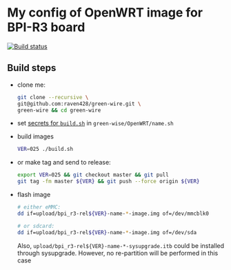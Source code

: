 # My config of OpenWRT image for BPI-R3 board

[![Build status](https://github.com/raven428/green-wire/actions/workflows/test-build.yaml/badge.svg)](https://github.com/raven428/green-wire/actions/workflows/test-build.yaml)

## Build steps

- clone me:

  ```bash
  git clone --recursive \
  git@github.com:raven428/green-wire.git \
  green-wire && cd green-wire
  ```

- set [secrets for `build.sh`](build.sh#L41-L71) in `green-wise/OpenWRT/name.sh`
- build images

  ```bash
  VER=025 ./build.sh
  ```

- or make tag and send to release:

  ```bash
  export VER=025 && git checkout master && git pull
  git tag -fm master ${VER} && git push --force origin ${VER}
  ```

- flash image

  ```bash
  # either eMMC:
  dd if=upload/bpi_r3-rel${VER}-name-*-image.img of=/dev/mmcblk0

  # or sdcard:
  dd if=upload/bpi_r3-rel${VER}-name-*-image.img of=/dev/sda
  ```

  Also, `upload/bpi_r3-rel${VER}-name-*-sysupgrade.itb` could be installed through sysupgrade. However, no re-partition will be performed in this case
